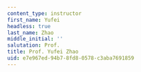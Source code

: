 ```yaml
---
content_type: instructor
first_name: Yufei
headless: true
last_name: Zhao
middle_initial: ''
salutation: Prof.
title: Prof. Yufei Zhao
uid: e7e967ed-94b7-8fd8-0578-c3aba7691859
---
```

